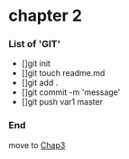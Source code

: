 # chapter 2


### List of 'GIT'

- []git init
- []git touch readme.md
- []git add . 
- []git commit -m 'message'
- []git push var1 master

### End

move to [Chap3](../chap3)

